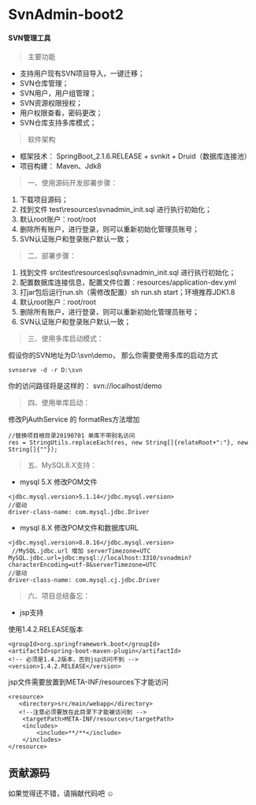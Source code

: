 # SvnAdmin-boot2

#### SVN管理工具

> 主要功能 
- 支持用户现有SVN项目导入，一键迁移；
- SVN仓库管理；
- SVN用户，用户组管理；
- SVN资源权限授权；
- 用户权限查看，密码更改；
- SVN仓库支持多库模式；

> 软件架构 
- 框架技术： SpringBoot_2.1.6.RELEASE + svnkit + Druid（数据库连接池）
- 项目构建： Maven、Jdk8

> 一、使用源码开发部署步骤：
1. 下载项目源码；
1. 找到文件 test\resources\svnadmin_init.sql 进行执行初始化；
1. 默认root账户：root/root
1. 删除所有账户，进行登录，则可以重新初始化管理员账号；
1. SVN认证账户和登录账户默认一致；


> 二、部署步骤：
1. 找到文件 src\test\resources\sql\svnadmin_init.sql 进行执行初始化；
1. 配置数据库连接信息，配置文件位置：resources/application-dev.yml
1. 打jar包后运行run.sh（需修改配置）sh run.sh start；环境推荐JDK1.8 
1. 默认root账户：root/root
1. 删除所有账户，进行登录，则可以重新初始化管理员账号；
1. SVN认证账户和登录账户默认一致；


> 三、使用多库启动模式：

假设你的SVN地址为D:\svn\demo，
那么你需要使用多库的启动方式

```
svnserve -d -r D:\svn
```
你的访问路径将是这样的：
svn://localhost/demo


> 四、使用单库启动：

 修改PjAuthService 的 formatRes方法增加
```
//替换项目根目录20190701 单库不带别名访问
res = StringUtils.replaceEach(res, new String[]{relateRoot+":"}, new String[]{""});
```
> 五、MySQL8.X支持：

- mysql 5.X 修改POM文件 
```
<jdbc.mysql.version>5.1.14</jdbc.mysql.version>
//驱动
driver-class-name: com.mysql.jdbc.Driver
```
- mysql 8.X 修改POM文件和数据库URL 
```
<jdbc.mysql.version>8.0.16</jdbc.mysql.version> 
 //MySQL.jdbc.url 增加 serverTimezone=UTC
MySQL.jdbc.url=jdbc:mysql://localhost:3310/svnadmin?characterEncoding=utf-8&serverTimezone=UTC
//驱动
driver-class-name: com.mysql.cj.jdbc.Driver
```
> 六、项目总结备忘：
- jsp支持 

使用1.4.2.RELEASE版本
```
<groupId>org.springframework.boot</groupId>
<artifactId>spring-boot-maven-plugin</artifactId>
<!-- 必须是1.4.2版本，否则jsp访问不到 -->
<version>1.4.2.RELEASE</version>
```
jsp文件需要放置到META-INF/resources下才能访问
```
<resource>
   <directory>src/main/webapp</directory>
   <!--注意必须要放在此目录下才能被访问到 -->
	<targetPath>META-INF/resources</targetPath>
	<includes>
		<include>**/**</include>
	</includes>
</resource>
```

## 贡献源码 

如果觉得还不错，请捐献代码吧 ☺
